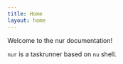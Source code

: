 ```yaml
---
title: Home
layout: home
---
```


Welcome to the nur documentation!

`nur` is a taskrunner based on `nu` shell.
